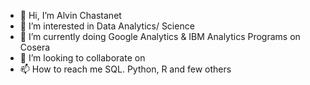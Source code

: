 - 👋 Hi, I’m Alvin Chastanet
- 👀 I’m interested in Data Analytics/ Science
- 🌱 I’m currently doing Google Analytics & IBM Analytics Programs on Cosera
- 💞️ I’m looking to collaborate on 
- 📫 How to reach me SQL. Python, R and few others

<!---
Chastanet/Chastanet is a ✨ special ✨ repository because its `README.md` (this file) appears on your GitHub profile.
You can click the Preview link to take a look at your changes.
--->
